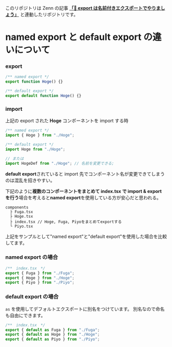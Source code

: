 このリポジトリは Zenn の記事 **[「📄 export は名前付きエクスポートでやりましょう」](https://zenn.dev/cocomina/articles/recommended-export)** と連動したリポジトリです。

# named export と default export の違いについて

### export

```js
/** named export */
export function Hoge() {}

/** default export */
export default function Hoge() {}
```

### import

上記の export された **Hoge** コンポーネントを import する時

```js
/** named export */
import { Hoge } from "./Hoge";

/** default export */
import Hoge from "./Hoge";

// または
import HogeDef from "./Hoge"; // 名前を変更できる;
```

**default export**されていると import 先でコンポーネント名が変更できてしまうのは混乱を招きやすい。

下記のように**複数のコンポーネントをまとめて index.tsx で import & export を行う**場合を考えると**named export**を使用している方が安心だと思われる。

```
components
  ├ Fuga.tsx
  ├ Hoge.tsx
  ├ index.tsx // Hoge, Fuga, Piyoをまとめてexportする
  └ Piyo.tsx
```

上記をサンプルとして"named export"と"default export"を使用した場合を比較してます。

### named export の場合

```js
/**　index.tsx　*/
export { Fuga } from "./Fuga";
export { Hoge } from "./Hoge";
export { Piyo } from "./Piyo";
```

### default export の場合

`as` を使用してデフォルトエクスポートに別名をつけています。
別名なので命名も自由にできます。

```js
/**　index.tsx　*/
export { default as Fuga } from "./Fuga";
export { default as Hoge } from "./Hoge";
export { default as Piyo } from "./Piyo";
```
